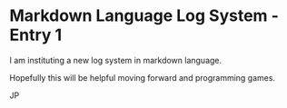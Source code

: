 # Markdown Language Log System - Entry 1

I am instituting a new log system in markdown language.

Hopefully this will be helpful moving forward and programming games.

JP

